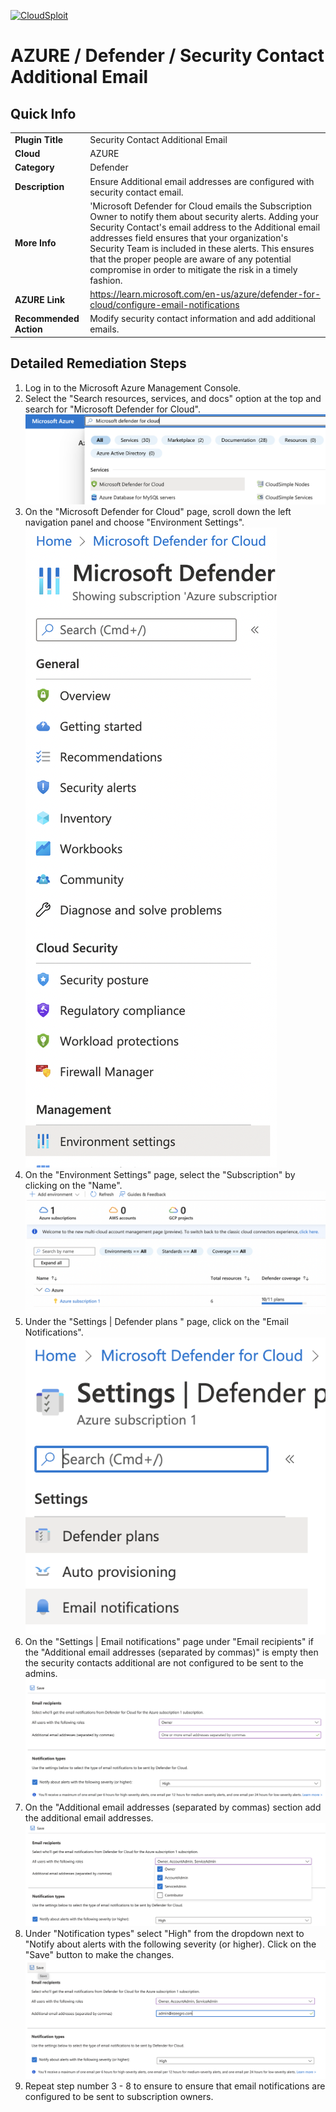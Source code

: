 [![CloudSploit](https://cloudsploit.com/img/logo-new-big-text-100.png "CloudSploit")](https://cloudsploit.com)

# AZURE / Defender / Security Contact Additional Email

## Quick Info

| | |
|-|---------------------------------------------------------------------------------------------------------------------------------------------------------------------------|
| **Plugin Title** | Security Contact Additional Email |
| **Cloud** | AZURE |
| **Category** | Defender |
| **Description** | Ensure Additional email addresses are configured with security contact email. |
| **More Info** | 'Microsoft Defender for Cloud emails the Subscription Owner to notify them about security alerts. Adding your Security Contact's email address to the Additional email addresses field ensures that your organization's Security Team is included in these alerts. This ensures that the proper people are aware of any potential compromise in order to mitigate the risk in a timely fashion. |
| **AZURE Link** | https://learn.microsoft.com/en-us/azure/defender-for-cloud/configure-email-notifications |
| **Recommended Action** | Modify security contact information and add additional emails. |

## Detailed Remediation Steps


1. Log in to the Microsoft Azure Management Console.
2. Select the "Search resources, services, and docs" option at the top and search for "Microsoft Defender for Cloud". </br> <img src="/resources/azure/defender/security-contact-additional-email/step2.png"/>
3. On the "Microsoft Defender for Cloud" page, scroll down the left navigation panel and choose "Environment Settings". </br> <img src="/resources/azure/defender/security-contact-additional-email/step3.png"/>
4. On the "Environment Settings" page, select the "Subscription" by clicking on the "Name". </br> <img src="/resources/azure/defender/security-contact-additional-email/step4.png"/>
5. Under the "Settings | Defender plans " page, click on the "Email Notifications". </br> <img src="/resources/azure/defender/security-contact-additional-email/step5.png"/>
6. On the "Settings | Email notifications" page under "Email recipients" if the "Additional email addresses (separated by commas)" is empty then the security contacts additional are not configured to be sent to the admins. </br> <img src="/resources/azure/defender/security-contact-additional-email/step6.png"/>
7. On the "Additional email addresses (separated by commas) section add the additional email addresses. </br> <img src="/resources/azure/defender/security-contact-additional-email/step7.png"/>
8. Under "Notification types" select "High" from the dropdown next to "Notify about alerts with the following severity (or higher). Click on the "Save" button to make the changes. </br> <img src="/resources/azure/defender/security-contact-additional-email/step8.png"/>
9. Repeat step number 3 - 8 to ensure to ensure that email notifications are configured to be sent to subscription owners. </br>
